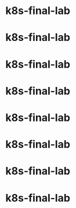 # k8s-final-lab
# k8s-final-lab
# k8s-final-lab
# k8s-final-lab
# k8s-final-lab
# k8s-final-lab
# k8s-final-lab
# k8s-final-lab
